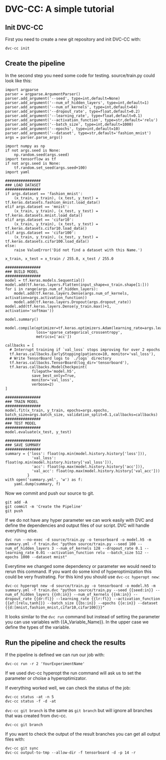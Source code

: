 # DVC-CC: A simple tutorial

## Init DVC-CC
First you need to create a new git repository and init DVC-CC with:
```
dvc-cc init
```

## Create the pipeline

In the second step you need some code for testing. source/train.py could look like this:
```
import argparse
parser = argparse.ArgumentParser()
parser.add_argument('--seed', type=int,default=None)
parser.add_argument('--num_of_hidden_layers', type=int,default=1)
parser.add_argument('--num_of_kernels', type=int,default=64)
parser.add_argument('--dropout_rate', type=float,default=0.2)
parser.add_argument('--learning_rate', type=float,default=0.1)
parser.add_argument('--activation_function', type=str,default='relu')
parser.add_argument('--batch_size', type=int,default=1000)
parser.add_argument('--epochs', type=int,default=10)
parser.add_argument('--dataset', type=str,default='fashion_mnist')
args = parser.parse_args()

import numpy as np
if not args.seed is None:
    np.random.seed(args.seed)
import tensorflow as tf
if not args.seed is None:
    tf.random.set_seed(args.seed+100)
import yaml

################
### LOAD DATASET
################
if args.dataset == 'fashion_mnist':
    (x_train, y_train), (x_test, y_test) = tf.keras.datasets.fashion_mnist.load_data()
elif args.dataset == 'mnist':
    (x_train, y_train), (x_test, y_test) = tf.keras.datasets.mnist.load_data()
elif args.dataset == 'cifar10':
    (x_train, y_train), (x_test, y_test) = tf.keras.datasets.cifar10.load_data()
elif args.dataset == 'cifar100':
    (x_train, y_train), (x_test, y_test) = tf.keras.datasets.cifar100.load_data()
else:
    raise ValueError('Did not find a dataset with this Name.')

x_train, x_test = x_train / 255.0, x_test / 255.0

################
### BUILD MODEL
################
model = tf.keras.models.Sequential()
model.add(tf.keras.layers.Flatten(input_shape=x_train.shape[1:]))
for i in range(args.num_of_hidden_layers):
    model.add(tf.keras.layers.Dense(args.num_of_kernels, activation=args.activation_function))
    model.add(tf.keras.layers.Dropout(args.dropout_rate))
model.add(tf.keras.layers.Dense(y_train.max()+1, activation='softmax'))

model.summary()

model.compile(optimizer=tf.keras.optimizers.Adam(learning_rate=args.learning_rate),
              loss='sparse_categorical_crossentropy',
              metrics=['acc'])

callbacks = [
  # Interrupt training if `val_loss` stops improving for over 2 epochs
  tf.keras.callbacks.EarlyStopping(patience=10, monitor='val_loss'),
  # Write TensorBoard logs to `./logs` directory
  tf.keras.callbacks.TensorBoard(log_dir='tensorboard'),
  tf.keras.callbacks.ModelCheckpoint(
            filepath='model.h5',
            save_best_only=True,
            monitor='val_loss',
            verbose=2)
]

################
### TRAIN MODEL
################
model.fit(x_train, y_train, epochs=args.epochs, batch_size=args.batch_size, validation_split=0.1,callbacks=callbacks)
################
### TEST MODEL
################
model.evaluate(x_test, y_test)

################
### SAVE SUMMARY
################
summary = {'loss': float(np.min(model.history.history['loss'])),
            'val_loss': float(np.min(model.history.history['val_loss'])),
            'acc': float(np.max(model.history.history['acc'])),
            'val_acc': float(np.max(model.history.history['val_acc']))
          }
with open('summary.yml', 'w') as f:
    yaml.dump(summary, f)
```
Now we commit and push our source to git.
```
git add -A
git commit -m 'Create the Pipeline'
git push
```
If we do not have any hyper parameter we can work easily with DVC and define the dependencies and output files of our
script. DVC will handle everything else.
```
dvc run --no-exec -d source/train.py -o tensorboard -o model.h5 -m summary.yml -f train.dvc "python source/train.py --seed 100 --num_of_hidden_layers 3 --num_of_kernels 128 --dropout_rate 0.1 --learning_rate 0.01 --activation_function relu --batch_size 512 --epochs 1000 --dataset mnist"
```
Everytime we changed some dependency or parameter we would need to rerun this command. If you want do some kind of
hyperoptimization this could be very frustrating. For this kind you should use `dvc-cc hyperopt new`:
```
dvc-cc hyperopt new -d source/train.py -o tensorboard -o model.h5 -m summary.yml -f train.dvc "python source/train.py --seed {{seed:in}} --num_of_hidden_layers {{nh:in}} --num_of_kernels {{nk:in}} --dropout_rate {{dr:fl}} --learning_rate {{lr:fl}} --activation_function {{af:[relu,tanh]}} --batch_size {{bs:in}} --epochs {{e:in}} --dataset {{d:[mnist,fashion_mnist,cifar10,cifar100]}}"
```
It looks similar to the `dvc run` command but instead of setting the parameter you can use variables with {{A_Variable_Name}}.
In the upper case we define the types of the variable. 

## Run the pipeline and check the results

If the pipeline is defined we can run our job with:
```
dvc-cc run -r 2 'YourExperimentName'
```
If we used dvc-cc hyperopt the run command will ask us to set the parameter or choise a hyperoptimizator.

If everything worked well, we can check the status of the job:
```
dvc-cc status -at -n 5
dvc-cc status -f -d -at
```

`dvc-cc git branch` is the same as `git branch` but will ignore all branches that was created from dvc-cc.
```
dvc-cc git branch
```
If you want to check the output of the result branches you can get all output files with:
```
dvc-cc git sync
dvc-cc output-to-tmp --allow-dir -f tensorboard -d -p 14 -r
```
